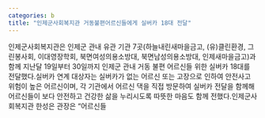 ```yaml
---
categories: b
title: "인제군사회복지관 거동불편어르신들에게 실버카 18대 전달"
---
```

인제군사회복지관은 인제군 관내 유관 기관 7곳(하늘내린새마을금고, (유)클린환경, 그린봉사회, 이대영장학회, 북면여성의용소방대, 북면남성의용소방대, 인제새마을금고)과 함께 지난달 19일부터 30일까지 인제군 관내 거동 불편 어르신들 위한 실버카 18대를 전달했다.실버카 연계 대상자는 실버카가 없는 어르신 또는 고장으로 인하여 안전사고 위험이 높은 어르신이며, 각 기관에서 어르신 댁을 직접 방문하여 실버카 전달을 함께해 어르신들이 보다 안전하고 건강한 삶을 누리시도록 따뜻한 마음도 함께 전했다.인제군사회복지관 한성은 관장은 “어르신들